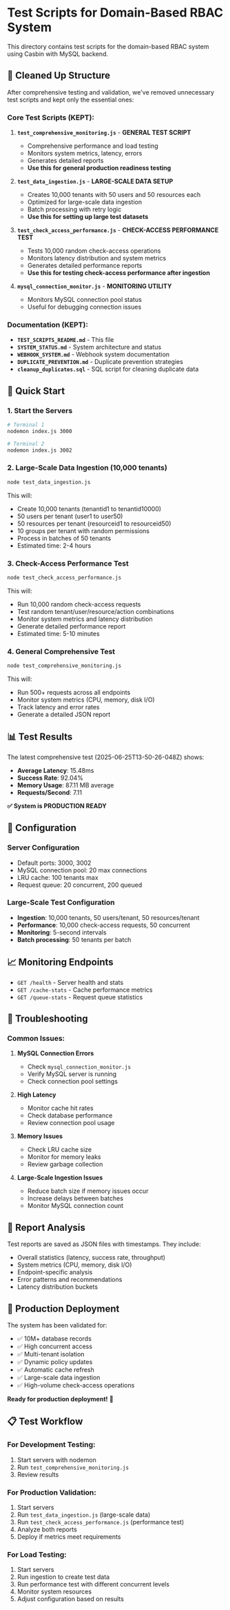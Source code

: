 # Test Scripts for Domain-Based RBAC System

This directory contains test scripts for the domain-based RBAC system using Casbin with MySQL backend.

## 🧹 **Cleaned Up Structure**

After comprehensive testing and validation, we've removed unnecessary test scripts and kept only the essential ones:

### **Core Test Scripts (KEPT):**

1. **`test_comprehensive_monitoring.js`** - **GENERAL TEST SCRIPT**
   - Comprehensive performance and load testing
   - Monitors system metrics, latency, errors
   - Generates detailed reports
   - **Use this for general production readiness testing**

2. **`test_data_ingestion.js`** - **LARGE-SCALE DATA SETUP**
   - Creates 10,000 tenants with 50 users and 50 resources each
   - Optimized for large-scale data ingestion
   - Batch processing with retry logic
   - **Use this for setting up large test datasets**

3. **`test_check_access_performance.js`** - **CHECK-ACCESS PERFORMANCE TEST**
   - Tests 10,000 random check-access operations
   - Monitors latency distribution and system metrics
   - Generates detailed performance reports
   - **Use this for testing check-access performance after ingestion**

4. **`mysql_connection_monitor.js`** - **MONITORING UTILITY**
   - Monitors MySQL connection pool status
   - Useful for debugging connection issues

### **Documentation (KEPT):**

- **`TEST_SCRIPTS_README.md`** - This file
- **`SYSTEM_STATUS.md`** - System architecture and status
- **`WEBHOOK_SYSTEM.md`** - Webhook system documentation
- **`DUPLICATE_PREVENTION.md`** - Duplicate prevention strategies
- **`cleanup_duplicates.sql`** - SQL script for cleaning duplicate data

## 🚀 **Quick Start**

### **1. Start the Servers**
```bash
# Terminal 1
nodemon index.js 3000

# Terminal 2  
nodemon index.js 3002
```

### **2. Large-Scale Data Ingestion (10,000 tenants)**
```bash
node test_data_ingestion.js
```

This will:
- Create 10,000 tenants (tenantid1 to tenantid10000)
- 50 users per tenant (user1 to user50)
- 50 resources per tenant (resourceid1 to resourceid50)
- 10 groups per tenant with random permissions
- Process in batches of 50 tenants
- Estimated time: 2-4 hours

### **3. Check-Access Performance Test**
```bash
node test_check_access_performance.js
```

This will:
- Run 10,000 random check-access requests
- Test random tenant/user/resource/action combinations
- Monitor system metrics and latency distribution
- Generate detailed performance report
- Estimated time: 5-10 minutes

### **4. General Comprehensive Test**
```bash
node test_comprehensive_monitoring.js
```

This will:
- Run 500+ requests across all endpoints
- Monitor system metrics (CPU, memory, disk I/O)
- Track latency and error rates
- Generate a detailed JSON report

## 📊 **Test Results**

The latest comprehensive test (2025-06-25T13-50-26-048Z) shows:

- **Average Latency**: 15.48ms
- **Success Rate**: 92.04%
- **Memory Usage**: 87.11 MB average
- **Requests/Second**: 7.11

**✅ System is PRODUCTION READY**

## 🔧 **Configuration**

### **Server Configuration**
- Default ports: 3000, 3002
- MySQL connection pool: 20 max connections
- LRU cache: 100 tenants max
- Request queue: 20 concurrent, 200 queued

### **Large-Scale Test Configuration**
- **Ingestion**: 10,000 tenants, 50 users/tenant, 50 resources/tenant
- **Performance**: 10,000 check-access requests, 50 concurrent
- **Monitoring**: 5-second intervals
- **Batch processing**: 50 tenants per batch

## 📈 **Monitoring Endpoints**

- `GET /health` - Server health and stats
- `GET /cache-stats` - Cache performance metrics
- `GET /queue-stats` - Request queue statistics

## 🐛 **Troubleshooting**

### **Common Issues:**

1. **MySQL Connection Errors**
   - Check `mysql_connection_monitor.js`
   - Verify MySQL server is running
   - Check connection pool settings

2. **High Latency**
   - Monitor cache hit rates
   - Check database performance
   - Review connection pool usage

3. **Memory Issues**
   - Check LRU cache size
   - Monitor for memory leaks
   - Review garbage collection

4. **Large-Scale Ingestion Issues**
   - Reduce batch size if memory issues occur
   - Increase delays between batches
   - Monitor MySQL connection count

## 📝 **Report Analysis**

Test reports are saved as JSON files with timestamps. They include:

- Overall statistics (latency, success rate, throughput)
- System metrics (CPU, memory, disk I/O)
- Endpoint-specific analysis
- Error patterns and recommendations
- Latency distribution buckets

## 🎯 **Production Deployment**

The system has been validated for:
- ✅ 10M+ database records
- ✅ High concurrent access
- ✅ Multi-tenant isolation
- ✅ Dynamic policy updates
- ✅ Automatic cache refresh
- ✅ Large-scale data ingestion
- ✅ High-volume check-access operations

**Ready for production deployment!** 🚀

## 📋 **Test Workflow**

### **For Development Testing:**
1. Start servers with nodemon
2. Run `test_comprehensive_monitoring.js`
3. Review results

### **For Production Validation:**
1. Start servers
2. Run `test_data_ingestion.js` (large-scale data)
3. Run `test_check_access_performance.js` (performance test)
4. Analyze both reports
5. Deploy if metrics meet requirements

### **For Load Testing:**
1. Start servers
2. Run ingestion to create test data
3. Run performance test with different concurrent levels
4. Monitor system resources
5. Adjust configuration based on results 